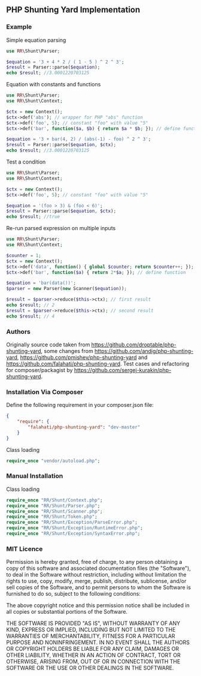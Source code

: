 ## PHP Shunting Yard Implementation

### Example

Simple equation parsing
```php
use RR\Shunt\Parser;

$equation = '3 + 4 * 2 / ( 1 - 5 ) ^ 2 ^ 3';
$result = Parser::parse($equation);
echo $result; //3.0001220703125
```

Equation with constants and functions
```php
use RR\Shunt\Parser;
use RR\Shunt\Context;

$ctx = new Context();
$ctx->def('abs'); // wrapper for PHP "abs" function
$ctx->def('foo', 5); // constant "foo" with value "5"
$ctx->def('bar', function($a, $b) { return $a * $b; }); // define function

$equation = '3 + bar(4, 2) / (abs(-1) - foo) ^ 2 ^ 3';
$result = Parser::parse($equation, $ctx);
echo $result; //3.0001220703125
```

Test a condition
```php
use RR\Shunt\Parser;
use RR\Shunt\Context;

$ctx = new Context();
$ctx->def('foo', 5); // constant "foo" with value "5"

$equation = '(foo > 3) & (foo < 6)';
$result = Parser::parse($equation, $ctx);
echo $result; //true
```

Re-run parsed expression on multiple inputs
```php
use RR\Shunt\Parser;
use RR\Shunt\Context;

$counter = 1;
$ctx = new Context();
$ctx->def('data', function() { global $counter; return $counter++; }); // define function
$ctx->def('bar', function($a) { return 2*$a; }); // define function

$equation = 'bar(data())';
$parser = new Parser(new Scanner($equation));

$result = $parser->reduce($this->ctx); // first result
echo $result; // 2
$result = $parser->reduce($this->ctx); // second result
echo $result; // 4
```

### Authors

Originally source code taken from https://github.com/droptable/php-shunting-yard, some changes from https://github.com/andig/php-shunting-yard, https://github.com/pmishev/php-shunting-yard and https://github.com/falahati/php-shunting-yard. 
Test cases and refactoring for composer/packagist by https://github.com/sergej-kurakin/php-shunting-yard.

### Installation Via Composer

Define the following requirement in your composer.json file:

```json
{
    "require": {
        "falahati/php-shunting-yard": "dev-master"
    }
}
```

Class loading

```php
require_once "vendor/autoload.php";
```


### Manual Installation

Class loading

```php
require_once "RR/Shunt/Context.php";
require_once "RR/Shunt/Parser.php";
require_once "RR/Shunt/Scanner.php";
require_once "RR/Shunt/Token.php";
require_once "RR/Shunt/Exception/ParseError.php";
require_once "RR/Shunt/Exception/RuntimeError.php";
require_once "RR/Shunt/Exception/SyntaxError.php";
```


### MIT Licence

Permission is hereby granted, free of charge, to any person obtaining a copy of this software and associated documentation files (the "Software"), to deal in the Software without restriction, including without limitation the rights to use, copy, modify, merge, publish, distribute, sublicense, and/or sell copies of the Software, and to permit persons to whom the Software is furnished to do so, subject to the following conditions:

The above copyright notice and this permission notice shall be included in all copies or substantial portions of the Software.

THE SOFTWARE IS PROVIDED "AS IS", WITHOUT WARRANTY OF ANY KIND, EXPRESS OR IMPLIED, INCLUDING BUT NOT LIMITED TO THE WARRANTIES OF MERCHANTABILITY, FITNESS FOR A PARTICULAR PURPOSE AND NONINFRINGEMENT. IN NO EVENT SHALL THE AUTHORS OR COPYRIGHT HOLDERS BE LIABLE FOR ANY CLAIM, DAMAGES OR OTHER LIABILITY, WHETHER IN AN ACTION OF CONTRACT, TORT OR OTHERWISE, ARISING FROM, OUT OF OR IN CONNECTION WITH THE SOFTWARE OR THE USE OR OTHER DEALINGS IN THE SOFTWARE.

